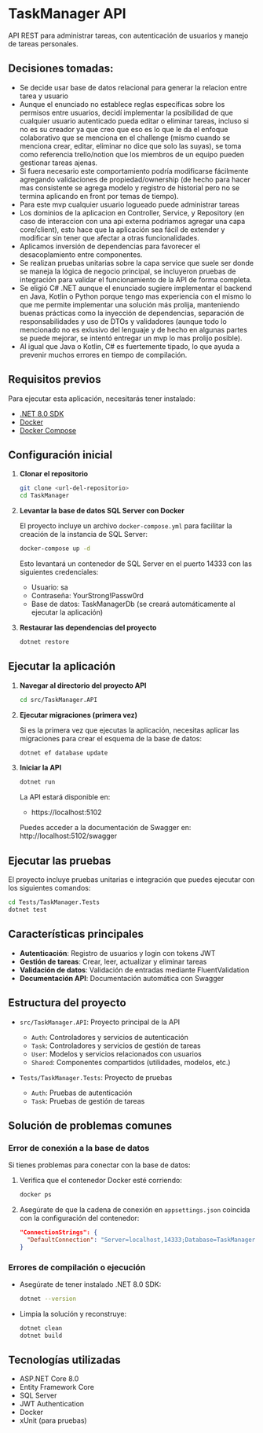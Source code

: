 # TaskManager API

API REST para administrar tareas, con autenticación de usuarios y manejo de tareas personales.

## Decisiones tomadas:
- Se decide usar base de datos relacional para generar la relacion entre tarea y usuario
- Aunque el enunciado no establece reglas específicas sobre los permisos entre usuarios, decidí implementar la posibilidad de que cualquier usuario autenticado pueda editar o eliminar tareas, incluso si no es su creador ya que creo que eso es lo que le da el enfoque colaborativo que se menciona en el challenge (mismo cuando se menciona crear, editar, eliminar no dice que solo las suyas), se toma como referencia trello/notion que los miembros de un equipo pueden gestionar tareas ajenas.
- Si fuera necesario este comportamiento podría modificarse fácilmente agregando validaciones de propiedad/ownership (de hecho para hacer mas consistente se agrega modelo y registro de historial pero no se termina aplicando en front por temas de tiempo).
- Para este mvp cualquier usuario logueado puede administrar tareas
- Los dominios de la aplicacion en Controller, Service, y Repository (en caso de interaccion con una api externa podriamos agregar una capa core/client), esto hace que la aplicación sea fácil de extender y modificar sin tener que afectar a otras funcionalidades. 
- Aplicamos inversión de dependencias para favorecer el desacoplamiento entre componentes. 
- Se realizan pruebas unitarias sobre la capa service que suele ser donde se maneja la lógica de negocio principal, se incluyeron pruebas de integración para validar el funcionamiento de la API de forma completa.
- Se eligió C# .NET aunque el enunciado sugiere implementar el backend en Java, Kotlin o Python porque tengo mas experiencia con el mismo lo que me permite implementar una solución más prolija, manteniendo buenas prácticas como la inyección de dependencias, separación de responsabilidades y uso de DTOs y validadores (aunque todo lo mencionado no es exlusivo del lenguaje y de hecho en algunas partes se puede mejorar, se intentó entregar un mvp lo mas prolijo posible).
- Al igual que Java o Kotlin, C# es fuertemente tipado, lo que ayuda a prevenir muchos errores en tiempo de compilación.

## Requisitos previos

Para ejecutar esta aplicación, necesitarás tener instalado:

- [.NET 8.0 SDK](https://dotnet.microsoft.com/download/dotnet/8.0)
- [Docker](https://docs.docker.com/get-docker/)
- [Docker Compose](https://docs.docker.com/compose/install/)

## Configuración inicial

1. **Clonar el repositorio**

   ```bash
   git clone <url-del-repositorio>
   cd TaskManager
   ```

2. **Levantar la base de datos SQL Server con Docker**

   El proyecto incluye un archivo `docker-compose.yml` para facilitar la creación de la instancia de SQL Server:

   ```bash
   docker-compose up -d
   ```

   Esto levantará un contenedor de SQL Server en el puerto 14333 con las siguientes credenciales:
   - Usuario: sa
   - Contraseña: YourStrong!Passw0rd
   - Base de datos: TaskManagerDb (se creará automáticamente al ejecutar la aplicación)

3. **Restaurar las dependencias del proyecto**

   ```bash
   dotnet restore
   ```

## Ejecutar la aplicación

1. **Navegar al directorio del proyecto API**

   ```bash
   cd src/TaskManager.API
   ```

2. **Ejecutar migraciones (primera vez)**

   Si es la primera vez que ejecutas la aplicación, necesitas aplicar las migraciones para crear el esquema de la base de datos:

   ```bash
   dotnet ef database update
   ```

3. **Iniciar la API**

   ```bash
   dotnet run
   ```

   La API estará disponible en: 
   - https://localhost:5102

   Puedes acceder a la documentación de Swagger en: http://localhost:5102/swagger

## Ejecutar las pruebas

El proyecto incluye pruebas unitarias e integración que puedes ejecutar con los siguientes comandos:

```bash
cd Tests/TaskManager.Tests
dotnet test
```

## Características principales

- **Autenticación**: Registro de usuarios y login con tokens JWT
- **Gestión de tareas**: Crear, leer, actualizar y eliminar tareas
- **Validación de datos**: Validación de entradas mediante FluentValidation
- **Documentación API**: Documentación automática con Swagger

## Estructura del proyecto

- `src/TaskManager.API`: Proyecto principal de la API
  - `Auth`: Controladores y servicios de autenticación
  - `Task`: Controladores y servicios de gestión de tareas
  - `User`: Modelos y servicios relacionados con usuarios
  - `Shared`: Componentes compartidos (utilidades, modelos, etc.)

- `Tests/TaskManager.Tests`: Proyecto de pruebas
  - `Auth`: Pruebas de autenticación
  - `Task`: Pruebas de gestión de tareas

## Solución de problemas comunes

### Error de conexión a la base de datos

Si tienes problemas para conectar con la base de datos:

1. Verifica que el contenedor Docker esté corriendo:
   ```bash
   docker ps
   ```

2. Asegúrate de que la cadena de conexión en `appsettings.json` coincida con la configuración del contenedor:
   ```json
   "ConnectionStrings": {
     "DefaultConnection": "Server=localhost,14333;Database=TaskManagerDb;User Id=sa;Password=YourStrong!Passw0rd;TrustServerCertificate=true;"
   }
   ```

### Errores de compilación o ejecución

- Asegúrate de tener instalado .NET 8.0 SDK:
  ```bash
  dotnet --version
  ```

- Limpia la solución y reconstruye:
  ```bash
  dotnet clean
  dotnet build
  ```

## Tecnologías utilizadas

- ASP.NET Core 8.0
- Entity Framework Core
- SQL Server
- JWT Authentication
- Docker
- xUnit (para pruebas) 